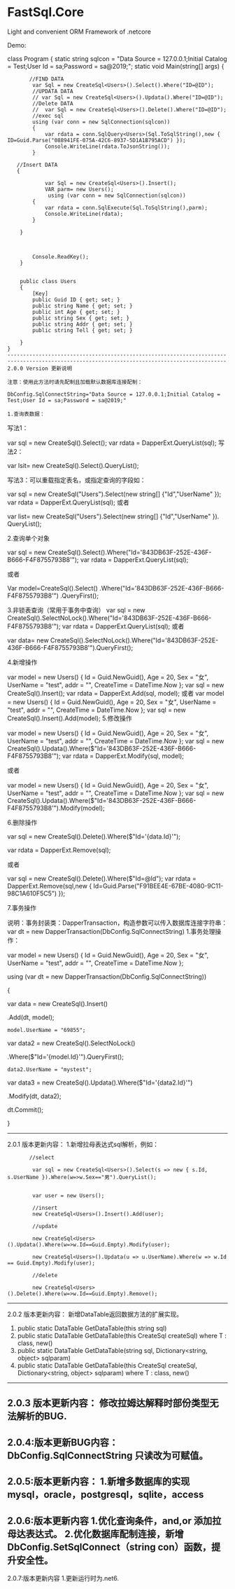 # FastSql.Core
Light and convenient ORM Framework of .netcore

Demo:

 class Program
    {
        static string sqlcon = "Data Source = 127.0.0.1;Initial Catalog = Test;User Id = sa;Password = sa@2019;";
        static void Main(string[] args)
        {
           
           //FIND DATA
            var Sql = new CreateSql<Users>().Select().Where("ID=@ID");
            //UPDATA DATA
            // var Sql = new CreateSql<Users>().Updata().Where("ID=@ID");          
            //Delete DATA
            //  var Sql = new CreateSql<Users>().Delete().Where("ID=@ID");
            //exec sql
            using (var conn = new SqlConnection(sqlcon))
            {
                var rdata = conn.SqlQuery<Users>(Sql.ToSqlString(),new { ID=Guid.Parse("088941FE-075A-42C6-8937-5D1A1B795ACD") });
                Console.WriteLine(rdata.ToJsonString());
            }
    
       //Insert DATA
       {
  
                var Sql = new CreateSql<Users>().Insert();
                VAR parm= new Users();
                 using (var conn = new SqlConnection(sqlcon))
            {
                var rdata = conn.SqlExecute(Sql.ToSqlString(),parm);
                Console.WriteLine(rdata);
            }
 
        }



            Console.ReadKey();
        }


        public class Users
        {
            [Key]
            public Guid ID { get; set; }
            public string Name { get; set; }
            public int Age { get; set; }
            public string Sex { get; set; }
            public string Addr { get; set; }
            public string Tell { get; set; }

        }
    }
    --------------------------------------------------------------------------------------------------------------------------------------------
    2.0.0 Version 更新说明

    注意：使用此方法时请先配制且加载默认数据库连接配制：

    DbConfig.SqlConnectString="Data Source = 127.0.0.1;Initial Catalog = Test;User Id = sa;Password = sa@2019;"

    1.查询表数据：

写法1：

 var sql = new CreateSql<Users>().Select();
 var rdata = DapperExt.QueryList(sql);
写法2：
 
 var lsit= new CreateSql<Users>().Select().QueryList();

写法3：可以重载指定表名，或指定查询的字段如：

   var sql = new CreateSql<Users>("Users").Select(new string[] {"Id","UserName" });
   var rdata = DapperExt.QueryList(sql);
 或者
 
var list= new CreateSql<Users>("Users").Select(new string[] {"Id","UserName" }).
QueryList();

2.查询单个对象

var sql = new CreateSql<Users>().Select().Where("Id='843DB63F-252E-436F-B666-F4F8755793B8'");
var rdata = DapperExt.QueryList(sql);
 
或者

Var model=CreateSql<Users>().Select() 
.Where("Id='843DB63F-252E-436F-B666-F4F8755793B8'")
.QueryFirst();

3.非锁表查询（常用于事务中查询）
var sql = new CreateSql<Users>().SelectNoLock().Where("Id='843DB63F-252E-436F-B666-F4F8755793B8'"); 
var rdata = DapperExt.QueryList(sql);
或者
 
 var data= new CreateSql<Users>().SelectNoLock().Where("Id='843DB63F-252E-436F-B666-F4F8755793B8'").QueryFirst();

4.新增操作

var model = new Users() { 
Id = Guid.NewGuid(),
 Age = 20,
 Sex = "女",
 UserName = "test",
 addr = "",
 CreateTime = DateTime.Now };
   var sql = new CreateSql<Users>().Insert();
   var rdata = DapperExt.Add(sql, model);
或者
 var model = new Users() { Id = Guid.NewGuid(), Age = 20, Sex = "女", UserName = "test", addr = "", CreateTime = DateTime.Now };
 var sql = new CreateSql<Users>().Insert().Add(model);
5.修改操作

 var model = new Users() { Id = Guid.NewGuid(), Age = 20, Sex = "女", UserName = "test", addr = "", CreateTime = DateTime.Now };
var sql = new CreateSql<Users>().Updata().Where($"Id='843DB63F-252E-436F-B666-F4F8755793B8'");
var rdata = DapperExt.Modify(sql, model);
 
或者

 var model = new Users() { Id = Guid.NewGuid(), Age = 20, Sex = "女", UserName = "test", addr = "", CreateTime = DateTime.Now };
 var sql = new CreateSql<Users>().Updata().Where($"Id='843DB63F-252E-436F-B666-F4F8755793B8'").Modify(model);

6.删除操作

  var sql = new CreateSql<Users>().Delete().Where($"Id='{data.Id}'");
 
  var rdata = DapperExt.Remove(sql);
 
或者

  var sql = new CreateSql<Users>().Delete().Where($"Id=@Id");
   var rdata = DapperExt.Remove(sql,new { Id=Guid.Parse("F91BEE4E-67BE-4080-9C11-98C1A610F5C5") });


7.事务操作

说明：事务封装类：DapperTransaction，构造参数可以传入数据库连接字符串：
var dt = new DapperTransaction(DbConfig.SqlConnectString)
1.事务处理操作：

  var model = new Users() { 
Id = Guid.NewGuid(),
 Age = 20, Sex = "女",
 UserName = "test", 
addr = "", 
CreateTime = DateTime.Now };

  using (var dt = new DapperTransaction(DbConfig.SqlConnectString))
  
  {
  
var data = new CreateSql<Users>().Insert()
 
.Add(dt, model);

    model.UserName = "69855";
    
var data2 = new CreateSql<Users>().SelectNoLock()
 
.Where($"Id='{model.Id}'").QueryFirst();

    data2.UserName = "mystest";
    
 var data3 = new CreateSql<Users>().Updata().Where($"Id='{data2.Id}'")
 
.Modify(dt, data2);

   dt.Commit(); 

   }
    
---------------------------------------------------------------------------------------------------------------------------------------------------------------------
2.0.1 版本更新内容：
           1.新增拉母表达式sql解析，例如：
           
           //select
           
            var sql = new CreateSql<Users>().Select(s => new { s.Id, s.UserName }).Where(w=>w.Sex=="男").QueryList();


            var user = new Users();
            
            //insert
            new CreateSql<Users>().Insert().Add(user);

            //update
            
            new CreateSql<Users>().Updata().Where(w=>w.Id==Guid.Empty).Modify(user);

            new CreateSql<Users>().Updata(u => u.UserName).Where(w => w.Id == Guid.Empty).Modify(user);

            //delete
            
            new CreateSql<Users>().Delete().Where(w=>w.Id==Guid.Empty).Remove();
 ------------------------------------------------------------------------------------------------------------------------------------------
 2.0.2 版本更新内容：
新增DataTable返回数据方法的扩展实现。
1. public static DataTable GetDataTable(this string sql)
2. public static DataTable GetDataTable<T>(this CreateSql<T> createSql) where T : class, new()
3. public static DataTable GetDataTable(string sql, Dictionary<string, object> sqlparam)
4. public static DataTable GetDataTable<T>(this CreateSql<T> createSql, Dictionary<string, object> sqlparam) where T : class, new()
-------------------------------------------------------------------------------------------------------------------------------------------------------
2.0.3 版本更新内容：
修改拉姆达解释时部份类型无法解析的BUG.
----------------------------------------------------------------------------------------------------------------------------------------
2.0.4:版本更新BUG内容：
DbConfig.SqlConnectString 只读改为可赋值。
----------------------------------------------------------------------------------------------------------------------------------------
2.0.5:版本更新内容：
1.新增多数据库的实现
mysql，oracle，postgresql，sqlite，access
----------------------------------------------------------------------------------------------------------------------------------------
2.0.6:版本更新内容
1.优化查询条件，and,or 添加拉母达表达式。
2.优化数据库配制连接，新增DbConfig.SetSqlConnect（string con）函数，提升安全性。
--------------------------------------------------------------------------------------------------------------------------------------------------------
2.0.7:版本更新内容
1.更新运行时为.net6.
